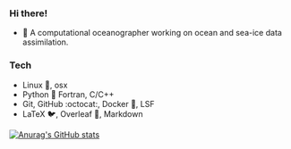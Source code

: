 ### Hi there!

- 🔭 A computational oceanographer working on ocean and sea-ice data assimilation.

### Tech

* Linux :penguin:, osx
* Python :snake: Fortran, C/C++
* Git, GitHub :octocat:, Docker :whale:, LSF
* LaTeX :bird:, Overleaf :leaves:, Markdown

[![Anurag's GitHub stats](https://github-readme-stats.vercel.app/api?username=aydogduali&count_private=true&show_icons=true&theme=swift)](https://github.com/anuraghazra/github-readme-stats)


<!--
**aydogduali/aydogduali** is a ✨ _special_ ✨ repository because its `README.md` (this file) appears on your GitHub profile.

Here are some ideas to get you started:

- 🌱 I’m currently learning ...
- 👯 I’m looking to collaborate on ...
- 🤔 I’m looking for help with ...
- 💬 Ask me about ...
- 📫 How to reach me: ...
- 😄 Pronouns: ...
- ⚡ Fun fact: ...
-->
